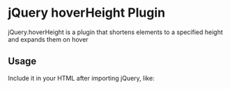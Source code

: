 # jQuery hoverHeight Plugin

jQuery.hoverHeight is a plugin that shortens elements to a specified height and expands them on hover

## Usage

Include it in your HTML after importing jQuery, like:
	<script type="text/JavaScript" src="./js/libs/jquery.hoverHeight.js" />
	
Use it like:

	$(".my-class").hoverHeight(/*height*/);
	
	
You can pass in the height, either as a parameter or with the `data-height` attribute and can be in any format that jQuery accepts.

## License
[CC-BY](http://creativecommons.org/licenses/by/3.0/).

---------------------------------------
Like our [work](http://doersguild.com)? [Hire us!](mailto:mail@doersguild.com)